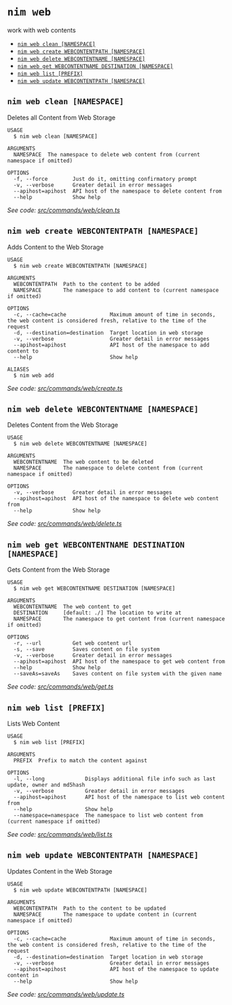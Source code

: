 `nim web`
=========

work with web contents

* [`nim web clean [NAMESPACE]`](#nim-web-clean-namespace)
* [`nim web create WEBCONTENTPATH [NAMESPACE]`](#nim-web-create-webcontentpath-namespace)
* [`nim web delete WEBCONTENTNAME [NAMESPACE]`](#nim-web-delete-webcontentname-namespace)
* [`nim web get WEBCONTENTNAME DESTINATION [NAMESPACE]`](#nim-web-get-webcontentname-destination-namespace)
* [`nim web list [PREFIX]`](#nim-web-list-prefix)
* [`nim web update WEBCONTENTPATH [NAMESPACE]`](#nim-web-update-webcontentpath-namespace)

## `nim web clean [NAMESPACE]`

Deletes all Content from Web Storage

```
USAGE
  $ nim web clean [NAMESPACE]

ARGUMENTS
  NAMESPACE  The namespace to delete web content from (current namespace if omitted)

OPTIONS
  -f, --force        Just do it, omitting confirmatory prompt
  -v, --verbose      Greater detail in error messages
  --apihost=apihost  API host of the namespace to delete content from
  --help             Show help
```

_See code: [src/commands/web/clean.ts](https://github.com//nimbella/nimbella-cli/blob/v1.9.3/src/commands/web/clean.ts)_

## `nim web create WEBCONTENTPATH [NAMESPACE]`

Adds Content to the Web Storage

```
USAGE
  $ nim web create WEBCONTENTPATH [NAMESPACE]

ARGUMENTS
  WEBCONTENTPATH  Path to the content to be added
  NAMESPACE       The namespace to add content to (current namespace if omitted)

OPTIONS
  -c, --cache=cache              Maximum amount of time in seconds, the web content is considered fresh, relative to the time of the request
  -d, --destination=destination  Target location in web storage
  -v, --verbose                  Greater detail in error messages
  --apihost=apihost              API host of the namespace to add content to
  --help                         Show help

ALIASES
  $ nim web add
```

_See code: [src/commands/web/create.ts](https://github.com//nimbella/nimbella-cli/blob/v1.9.3/src/commands/web/create.ts)_

## `nim web delete WEBCONTENTNAME [NAMESPACE]`

Deletes Content from the Web Storage

```
USAGE
  $ nim web delete WEBCONTENTNAME [NAMESPACE]

ARGUMENTS
  WEBCONTENTNAME  The web content to be deleted
  NAMESPACE       The namespace to delete content from (current namespace if omitted)

OPTIONS
  -v, --verbose      Greater detail in error messages
  --apihost=apihost  API host of the namespace to delete web content from
  --help             Show help
```

_See code: [src/commands/web/delete.ts](https://github.com//nimbella/nimbella-cli/blob/v1.9.3/src/commands/web/delete.ts)_

## `nim web get WEBCONTENTNAME DESTINATION [NAMESPACE]`

Gets Content from the Web Storage

```
USAGE
  $ nim web get WEBCONTENTNAME DESTINATION [NAMESPACE]

ARGUMENTS
  WEBCONTENTNAME  The web content to get
  DESTINATION     [default: ./] The location to write at
  NAMESPACE       The namespace to get content from (current namespace if omitted)

OPTIONS
  -r, --url          Get web content url
  -s, --save         Saves content on file system
  -v, --verbose      Greater detail in error messages
  --apihost=apihost  API host of the namespace to get web content from
  --help             Show help
  --saveAs=saveAs    Saves content on file system with the given name
```

_See code: [src/commands/web/get.ts](https://github.com//nimbella/nimbella-cli/blob/v1.9.3/src/commands/web/get.ts)_

## `nim web list [PREFIX]`

Lists Web Content

```
USAGE
  $ nim web list [PREFIX]

ARGUMENTS
  PREFIX  Prefix to match the content against

OPTIONS
  -l, --long             Displays additional file info such as last update, owner and md5hash
  -v, --verbose          Greater detail in error messages
  --apihost=apihost      API host of the namespace to list web content from
  --help                 Show help
  --namespace=namespace  The namespace to list web content from (current namespace if omitted)
```

_See code: [src/commands/web/list.ts](https://github.com//nimbella/nimbella-cli/blob/v1.9.3/src/commands/web/list.ts)_

## `nim web update WEBCONTENTPATH [NAMESPACE]`

Updates Content in the Web Storage

```
USAGE
  $ nim web update WEBCONTENTPATH [NAMESPACE]

ARGUMENTS
  WEBCONTENTPATH  Path to the content to be updated
  NAMESPACE       The namespace to update content in (current namespace if omitted)

OPTIONS
  -c, --cache=cache              Maximum amount of time in seconds, the web content is considered fresh, relative to the time of the request
  -d, --destination=destination  Target location in web storage
  -v, --verbose                  Greater detail in error messages
  --apihost=apihost              API host of the namespace to update content in
  --help                         Show help
```

_See code: [src/commands/web/update.ts](https://github.com//nimbella/nimbella-cli/blob/v1.9.3/src/commands/web/update.ts)_
